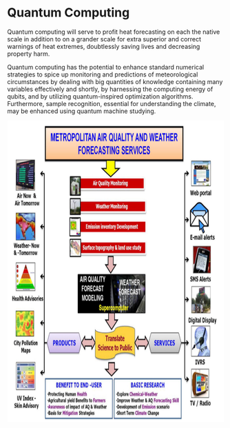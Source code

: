 # Quantum Computing
Quantum computing will serve to profit heat forecasting on each the native scale in addition to on a grander scale for extra superior and correct warnings of heat extremes, doubtlessly saving lives and decreasing property harm.

Quantum computing has the potential to enhance standard numerical strategies to spice up monitoring and predictions of meteorological circumstances by dealing with big quantities of knowledge containing many variables effectively and shortly, by harnessing the computing energy of qubits, and by utilizing quantum-inspired optimization algorithms.
Furthermore, sample recognition, essential for understanding the climate, may be enhanced using quantum machine studying.

<p align="center">
  <img width="1000" height="700" src="https://github.com/usmhic/Warmning/blob/main/res/img/quantum_computing/qc.png">
</p

